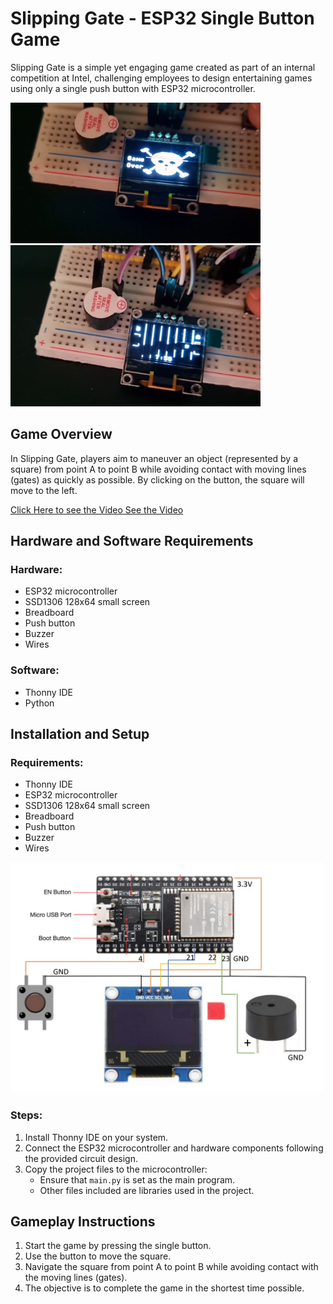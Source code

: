 # Slipping Gate - ESP32 Single Button Game

Slipping Gate is a simple yet engaging game created as part of an internal competition at Intel, challenging employees to design entertaining games using only a single push button with ESP32 microcontroller.

<img src="sbg.jpg" width="400">

<img src="sbg2.jpg" width="400">


## Game Overview

In Slipping Gate, players aim to maneuver an object (represented by a square) from point A to point B while avoiding contact with moving lines (gates) as quickly as possible. By clicking on the button, the square will move to the left.

<a href= "https://youtu.be/QJ4-QweElRk">Click Here to see the Video See the Video</a> 

## Hardware and Software Requirements

### Hardware:
- ESP32 microcontroller
- SSD1306 128x64 small screen
- Breadboard
- Push button
- Buzzer
- Wires

### Software:
- Thonny IDE
- Python

## Installation and Setup

### Requirements:
- Thonny IDE
- ESP32 microcontroller
- SSD1306 128x64 small screen
- Breadboard
- Push button
- Buzzer
- Wires
  
<img src="circuit.jpg" width="500">

### Steps:
1. Install Thonny IDE on your system.
2. Connect the ESP32 microcontroller and hardware components following the provided circuit design.
3. Copy the project files to the microcontroller:
   - Ensure that `main.py` is set as the main program.
   - Other files included are libraries used in the project.

## Gameplay Instructions

1. Start the game by pressing the single button.
2. Use the button to move the square.
3. Navigate the square from point A to point B while avoiding contact with the moving lines (gates).
4. The objective is to complete the game in the shortest time possible.


